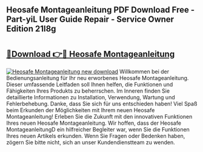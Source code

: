 ## Heosafe Montageanleitung PDF Download Free - Part-yiL User Guide Repair - Service Owner Edition 21I8g

# <h2><a href="http://df6icl.blite.top/?on=Heosafe+Montageanleitung">🔗Download 👉🔴 Heosafe Montageanleitung</a></h2>

[![Heosafe Montageanleitung new download](https://i.imgur.com/lujVjoI.png)](http://df6icl.blite.top/?on=Heosafe+Montageanleitung)
Willkommen bei der Bedienungsanleitung für Ihr neu erworbenes Heosafe Montageanleitung. Dieser umfassende Leitfaden soll Ihnen helfen, die Funktionen und Fähigkeiten Ihres Produkts zu beherrschen. Im Inneren finden Sie detaillierte Informationen zu Installation, Verwendung, Wartung und Fehlerbehebung. Danke, dass Sie sich für uns entschieden haben! Viel Spaß beim Erkunden der Möglichkeiten mit Ihrem neuen Heosafe Montageanleitung! Erleben Sie die Zukunft mit den innovativen Funktionen Ihres neuen Heosafe Montageanleitung. Wir hoffen, dass der Heosafe MontageanleitungD ein hilfreicher Begleiter war, wenn Sie die Funktionen Ihres neuen Artikels erkunden. Wenn Sie Fragen oder Bedenken haben, zögern Sie bitte nicht, sich an unser Kundendienstteam zu wenden.
